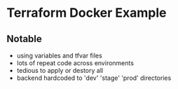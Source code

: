 # Terraform Docker Example

## Notable
- using variables and tfvar files
- lots of repeat code across environments
- tedious to apply or destory all
- backend hardcoded to 'dev' 'stage' 'prod' directories
